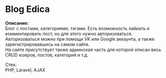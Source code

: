 # Blog Edica  
**Описание:**  
Блог с постами, категориями, тэгами.
Есть возможность лайкать и комментировать пост, но для этого
нужно авторизоваться. Авторизоваться можно при помощи VK или Google аккаунта,
а также зарегистрировавшись на самом сайте.  
На сайте присутствует также админская часть для которой описан
весь CRUD юзеров, постов, категорий и т.д.  
  
  Стек:  
  PHP, Laravel, AJAX
